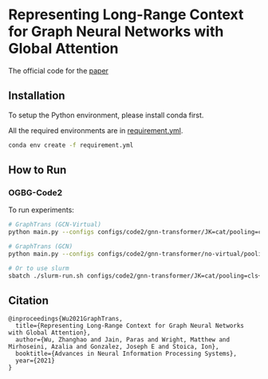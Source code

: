 # Representing Long-Range Context for Graph Neural Networks with Global Attention
The official code for the [paper](https://proceedings.neurips.cc//paper/2021/hash/6e67691b60ed3e4a55935261314dd534-Abstract.html)

## Installation
To setup the Python environment, please install conda first. 

All the required environments are in [requirement.yml](./requirement.yml).

```bash
conda env create -f requirement.yml
```

## How to Run

### OGBG-Code2
To run experiments:
```bash
# GraphTrans (GCN-Virtual)
python main.py --configs configs/code2/gnn-transformer/JK=cat/pooling=cls+norm_input.yml

# GraphTrans (GCN)
python main.py --configs configs/code2/gnn-transformer/no-virtual/pooling=cls+norm_input.yml

# Or to use slurm
sbatch ./slurm-run.sh configs/code2/gnn-transformer/JK=cat/pooling=cls+norm_input.yml
```

## Citation
```
@inproceedings{Wu2021GraphTrans,
  title={Representing Long-Range Context for Graph Neural Networks with Global Attention},
  author={Wu, Zhanghao and Jain, Paras and Wright, Matthew and Mirhoseini, Azalia and Gonzalez, Joseph E and Stoica, Ion},
  booktitle={Advances in Neural Information Processing Systems},
  year={2021}
}
```
